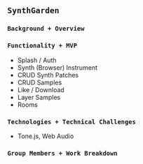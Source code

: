 ## `SynthGarden`

### `Background + Overview`

### `Functionality + MVP`
- Splash / Auth
- Synth (Browser) Instrument
- CRUD Synth Patches
- CRUD Samples
- Like / Download
- Layer Samples
- Rooms

### `Technologies + Technical Challenges`
- Tone.js, Web Audio

### `Group Members + Work Breakdown`
